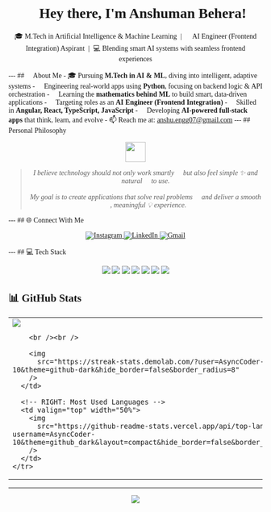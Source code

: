 <!-- Apply Comic Sans MS font -->
<div style="font-family: 'Comic Sans MS', cursive">
  <h1 align="center">💫 Hey there, I'm Anshuman Behera!</h1>

  <p align="center">
    🎓 M.Tech in Artificial Intelligence & Machine Learning &nbsp;|&nbsp; 🧠 AI
    Engineer (Frontend Integration) Aspirant &nbsp;|&nbsp; 💻 Blending smart AI
    systems with seamless frontend experiences
  </p>

  --- ## 🧠 About Me - 🎓 Pursuing **M.Tech in AI & ML**, diving into
  intelligent, adaptive systems - 🔭 Engineering real-world apps using
  **Python**, focusing on backend logic & API orchestration - 🌱 Learning the
  **mathematics behind ML** to build smart, data-driven applications - 🧩
  Targeting roles as an **AI Engineer (Frontend Integration)** - 💬 Skilled in
  **Angular, React, TypeScript, JavaScript** - 🚀 Developing **AI-powered
  full-stack apps** that think, learn, and evolve - 📫 Reach me at:
  [anshu.engg07@gmail.com](mailto:anshu.engg07@gmail.com) --- ## 🧠 Personal
  Philosophy

  <div align="center">
    <img src="https://img.icons8.com/emoji/48/brain-emoji.png" width="40" />
  </div>

  <blockquote align="center">
    <em>
      I believe technology should not only work smartly 🤖 but also feel simple
      ✨ and natural 🌿 to use.<br /><br />
      My goal is to create applications that solve real problems 🧩 and deliver
      a smooth 🚀, meaningful 💡 experience.
    </em>
  </blockquote>

  --- ## 🌐 Connect With Me

  <p align="center">
    <a
      href="https://www.instagram.com/a.n_s_h.u/"
      target="_blank"
      title="Instagram"
    >
      <img
        src="https://img.icons8.com/fluency/48/000000/instagram-new.png"
        alt="Instagram"
      />
    </a>
    <a
      href="https://www.linkedin.com/in/anshuman-behera-26483b190/"
      target="_blank"
      title="LinkedIn"
    >
      <img
        src="https://img.icons8.com/fluency/48/000000/linkedin.png"
        alt="LinkedIn"
      />
    </a>
    <a href="mailto:anshu.engg07@gmail.com" target="_blank" title="Email">
      <img
        src="https://img.icons8.com/fluency/48/000000/gmail-new.png"
        alt="Gmail"
      />
    </a>
  </p>

  --- ## 💻 Tech Stack

  <p align="center">
    <img
      src="https://img.shields.io/badge/Python-3670A0?style=for-the-badge&logo=python&logoColor=ffdd54"
    />
    <img
      src="https://img.shields.io/badge/JavaScript-F7DF1E?style=for-the-badge&logo=javascript&logoColor=black"
    />
    <img
      src="https://img.shields.io/badge/TypeScript-007ACC?style=for-the-badge&logo=typescript&logoColor=white"
    />
    <img
      src="https://img.shields.io/badge/React-20232a?style=for-the-badge&logo=react&logoColor=61DAFB"
    />
    <img
      src="https://img.shields.io/badge/Angular-DD0031?style=for-the-badge&logo=angular&logoColor=white"
    />
    <img
      src="https://img.shields.io/badge/.NET-512BD4?style=for-the-badge&logo=dotnet&logoColor=white"
    />
    <img
      src="https://img.shields.io/badge/PHP-777BB4?style=for-the-badge&logo=php&logoColor=white"
    />
  </p>

  ## 📊 GitHub Stats

  <table>
    <tr>
      <!-- LEFT: GitHub Overview + Streak -->
      <td valign="top" width="50%">
        <img
          src="https://github-readme-stats.vercel.app/api?username=AsyncCoder-10&theme=github_dark&show_icons=true&hide_border=false&border_radius=8"
        />

        <br /><br />

        <img
          src="https://streak-stats.demolab.com/?user=AsyncCoder-10&theme=github-dark&hide_border=false&border_radius=8"
        />
      </td>

      <!-- RIGHT: Most Used Languages -->
      <td valign="top" width="50%">
        <img
          src="https://github-readme-stats.vercel.app/api/top-langs/?username=AsyncCoder-10&theme=github_dark&layout=compact&hide_border=false&border_radius=8"
        />
      </td>
    </tr>
  </table>

  ---

  <p align="center">
    <img
      src="https://visitcount.itsvg.in/api?id=AsyncCoder-10&icon=0&color=0"
    />
  </p>
</div>
